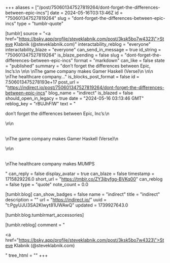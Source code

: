 +++
aliases = ["/post/750601347527819264/dont-forget-the-differences-between-epic-incs"]
date = 2024-05-16T03:13:46Z
id = "750601347527819264"
slug = "dont-forget-the-differences-between-epic-incs"
type = "tumblr-quote"

[tumblr]
source = "<a href=\"https://bsky.app/profile/steveklabnik.com/post/3ksk5bo7w4323\">Steve Klabnik (@steveklabnik.com)</a>"
interactability_reblog = "everyone"
interactability_blaze = "everyone"
can_send_in_message = true
id_string = "750601347527819264"
is_blaze_pending = false
slug = "dont-forget-the-differences-between-epic-incs"
format = "markdown"
can_like = false
state = "published"
summary = "don’t forget the differences between Epic, Inc’s:\n \n\n \nThe game company makes Gamer Haskell (Verse)\n \n\n \nThe healthcare company..."
is_blocks_post_format = false
id = 7.506013475278193e+17
post_url = "https://indirect.io/post/750601347527819264/dont-forget-the-differences-between-epic-incs"
blog_name = "indirect"
is_blazed = false
should_open_in_legacy = true
date = "2024-05-16 03:13:46 GMT"
reblog_key = "rBUJhFlW"
text = "<p>don&rsquo;t forget the differences between Epic, Inc&rsquo;s:\n<br/></p>\n\n<p><br/>\nThe game company makes Gamer Haskell (Verse)\n<br/></p>\n\n<p><br/>\nThe healthcare company makes MUMPS</p>"
can_reply = false
display_avatar = true
can_blaze = false
timestamp = 1715829226.0
short_url = "https://tmblr.co/ZY3jbyfgg-BVKq00"
can_reblog = false
type = "quote"
note_count = 0.0

[tumblr.blog]
can_show_badges = false
name = "indirect"
title = "indirect"
description = ""
url = "https://indirect.io/"
uuid = "t:PgyUJU3SA2Klwyt81UWAwQ"
updated = 1739927643.0

[tumblr.blog.tumblrmart_accessories]

[tumblr.reblog]
comment = "<p><a href=\"https://bsky.app/profile/steveklabnik.com/post/3ksk5bo7w4323\">Steve Klabnik (@steveklabnik.com)</a></p>"
tree_html = ""
+++
